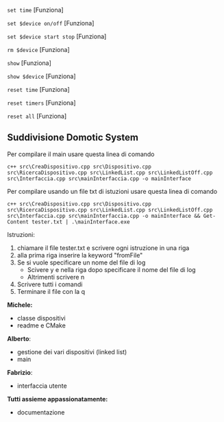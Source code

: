
`set time` [Funziona]

`set $device on/off` [Funziona]

`set $device start stop` [Funziona]

`rm $device`  [Funziona]

`show`  [Funziona]

`show $device`  [Funziona]

`reset time`  [Funziona]

`reset timers` [Funziona]

`reset all` [Funziona]


## Suddivisione Domotic System

Per compilare il main usare questa linea di comando
  ```
  c++ src\CreaDispositivo.cpp src\Dispositivo.cpp src\RicercaDispositivo.cpp src\LinkedList.cpp src\LinkedListOff.cpp src\Interfaccia.cpp src\mainInterfaccia.cpp -o mainInterface
  ```

Per compilare usando un file txt di istuzioni usare questa linea di comando
  ```
  c++ src\CreaDispositivo.cpp src\Dispositivo.cpp src\RicercaDispositivo.cpp src\LinkedList.cpp src\LinkedListOff.cpp src\Interfaccia.cpp src\mainInterfaccia.cpp -o mainInterface && Get-Content tester.txt | .\mainInterface.exe
  ```
Istruzioni:
1) chiamare il file tester.txt e scrivere ogni istruzione in una riga
2) alla prima riga inserire la keyword "fromFile"
3) Se si vuole specificare un nome del file di log 
    - Scivere y e nella riga dopo specificare il nome del file di log
    - Altrimenti scrivere n
4) Scrivere tutti i comandi
5) Terminare il file con la q


**Michele:**
 - classe dispositivi
 - readme e CMake

**Alberto**:
 - gestione dei vari dispositivi (linked list)
 - main

**Fabrizio**:
 - interfaccia utente

**Tutti assieme appassionatamente:**

 - documentazione

